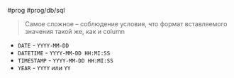 #prog #prog/db/sql 

> Самое сложное – соблюдение условия, что формат вставляемого значения такой же, как и column

- `DATE` - `YYYY-MM-DD`
- `DATETIME` - `YYYY-MM-DD HH:MI:SS`
- `TIMESTAMP` - `YYYY-MM-DD HH:MI:SS`
- `YEAR` - `YYYY` или `YY`
